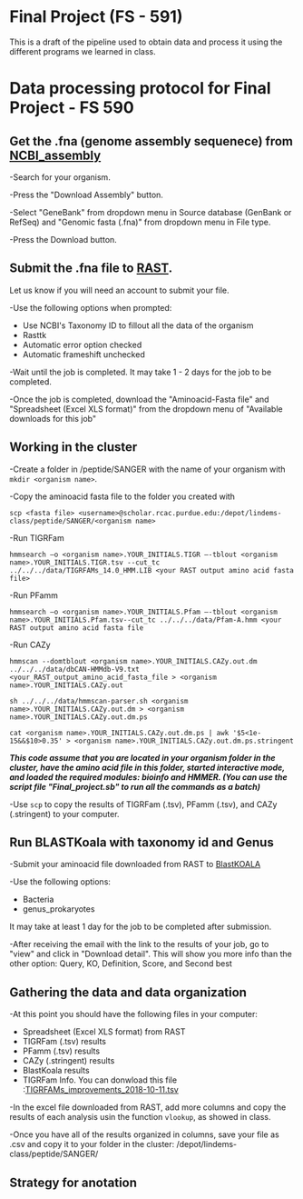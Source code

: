 # Final Project (FS - 591)

This is a draft of the pipeline used to obtain data and process it using the different programs we learned in class. 

# Data processing protocol for Final Project - FS 590

## Get the .fna (genome assembly sequenece) from [NCBI_assembly](https://www.ncbi.nlm.nih.gov/assembly/)

-Search for your organism.

-Press the "Download Assembly" button. 

-Select "GeneBank" from dropdown menu in Source database (GenBank or RefSeq) and "Genomic fasta (.fna)" from dropdown menu in File type. 

-Press the Download button.

## Submit the .fna file to [RAST](https://rast.nmpdr.org). 

Let us know if you will need an account to submit your file. 

-Use the following options when prompted:
  * Use NCBI's Taxonomy ID to fillout all the data of the organism
  * Rasttk
  * Automatic error option checked 
  * Automatic frameshift unchecked

-Wait until the job is completed. It may take 1 - 2 days for the job to be completed. 

-Once the job is completed, download the "Aminoacid-Fasta file" and "Spreadsheet (Excel XLS format)" from the dropdown menu of "Available downloads for this job"

## Working in the cluster

-Create a folder in /peptide/SANGER with the name of your organism with `mkdir <organism name>`. 

-Copy the aminoacid fasta file to the folder you created with 

```
scp <fasta file> <username>@scholar.rcac.purdue.edu:/depot/lindems-class/peptide/SANGER/<organism name>
```

-Run TIGRFam

```
hmmsearch –o <organism name>.YOUR_INITIALS.TIGR –-tblout <organism name>.YOUR_INITIALS.TIGR.tsv --cut_tc ../../../data/TIGRFAMs_14.0_HMM.LIB <your RAST output amino acid fasta file>
```

-Run PFamm

```
hmmsearch –o <organism name>.YOUR_INITIALS.Pfam –-tblout <organism name>.YOUR_INITIALS.Pfam.tsv--cut_tc ../../../data/Pfam-A.hmm <your RAST output amino acid fasta file
```

-Run CAZy

```
hmmscan --domtblout <organism name>.YOUR_INITIALS.CAZy.out.dm ../../../data/dbCAN-HMMdb-V9.txt <your_RAST_output_amino_acid_fasta_file > <organism name>.YOUR_INITIALS.CAZy.out
```

```
sh ../../../data/hmmscan-parser.sh <organism name>.YOUR_INITIALS.CAZy.out.dm > <organism name>.YOUR_INITIALS.CAZy.out.dm.ps
```

```
cat <organism name>.YOUR_INITIALS.CAZy.out.dm.ps | awk '$5<1e-15&&$10>0.35' > <organism name>.YOUR_INITIALS.CAZy.out.dm.ps.stringent
```

***This code assume that you are located in your organism folder in the cluster, have the amino acid file in this folder, started interactive mode, and loaded the required modules: bioinfo and HMMER. (You can use the script file "Final_project.sb" to run all the commands as a batch)***

-Use `scp` to copy the results of TIGRFam (.tsv), PFamm (.tsv), and CAZy (.stringent) to your computer.

## Run BLASTKoala with taxonomy id and Genus

-Submit your aminoacid file downloaded from RAST to [BlastKOALA](https://www.kegg.jp/blastkoala/)

-Use the following options:

 * Bacteria
 * genus_prokaryotes

It may take at least 1 day for the job to be completed after submission. 

-After receiving the email with the link to the results of your job, go to "view" and click in "Download detail". This will show you more info than the other option: Query, KO, Definition, Score, and Second best

## Gathering the data and data organization

-At this point you should have the following files in your computer:

 * Spreadsheet (Excel XLS format) from RAST
 * TIGRFam (.tsv) results
 * PFamm (.tsv) results
 * CAZy (.stringent) results
 * BlastKoala results
 * TIGRFam Info. You can donwload this file :[TIGRFAMs_improvements_2018-10-11.tsv](https://ftp.ncbi.nlm.nih.gov/hmm/TIGRFAMs/TIGRFAMs_improvements_2018-10-11.tsv)

-In the excel file downloaded from RAST, add more columns and copy the results of each analysis usin the function `vlookup`, as showed in class.

-Once you have all of the results organized in columns, save your file as .csv and copy it to your folder in the cluster: /depot/lindems-class/peptide/SANGER/<organism name>

## Strategy for anotation

